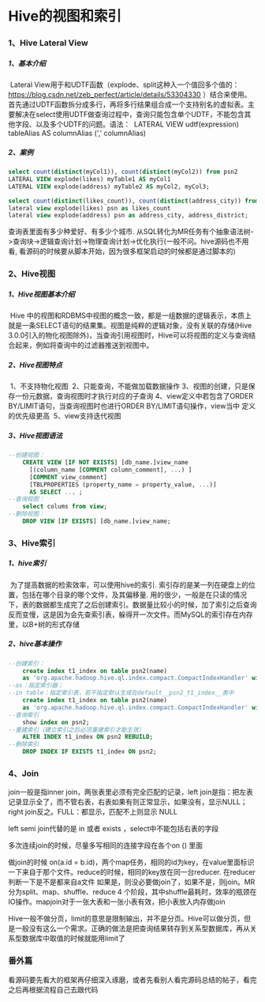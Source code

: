# Hive的视图和索引

### 1、Hive Lateral View

##### 	1、基本介绍

​		Lateral View用于和UDTF函数（explode、split这种入一个值回多个值的：https://blog.csdn.net/zeb_perfect/article/details/53304330 ）结合来使用。
​		首先通过UDTF函数拆分成多行，再将多行结果组合成一个支持别名的虚拟表。主要解决在select使用UDTF做查询过程中，查询只能包含单个UDTF，不能包含其他字段、以及多个UDTF的问题。
​		语法：
​			LATERAL VIEW udtf(expression) tableAlias AS columnAlias (',' columnAlias)

##### 	2、案例

```sql
select count(distinct(myCol1)), count(distinct(myCol2)) from psn2 
LATERAL VIEW explode(likes) myTable1 AS myCol1 
LATERAL VIEW explode(address) myTable2 AS myCol2, myCol3;
```
```sql
select count(distinct(likes_count)), count(distinct(address_city)) from psn
lateral view explode(likes) psn as likes_count
lateral view explode(address) psn as address_city, address_district;
```
查询表里面有多少种爱好、有多少个城市. 从SQL转化为MR任务有个抽象语法树->查询块->逻辑查询计划->物理查询计划->优化执行(一般不问。hive源码也不用看, 看源码的时候要从脚本开始，因为很多框架启动的时候都是通过脚本的)

### 2、Hive视图

##### 	1、Hive视图基本介绍

​		Hive 中的视图和RDBMS中视图的概念一致，都是一组数据的逻辑表示，本质上就是一条SELECT语句的结果集。视图是纯粹的逻辑对象，没有关联的存储(Hive 3.0.0引入的物化视图除外)，当查询引用视图时，Hive可以将视图的定义与查询结合起来，例如将查询中的过滤器推送到视图中。

##### 	2、Hive视图特点

​		1、不支持物化视图
​		2、只能查询，不能做加载数据操作
​		3、视图的创建，只是保存一份元数据，查询视图时才执行对应的子查询
​		4、view定义中若包含了ORDER BY/LIMIT语句，当查询视图时也进行ORDER BY/LIMIT语句操作，view当中			  定义的优先级更高
​		5、view支持迭代视图

##### 	3、Hive视图语法

```sql
--创建视图：
	CREATE VIEW [IF NOT EXISTS] [db_name.]view_name 
	  [(column_name [COMMENT column_comment], ...) ]
	  [COMMENT view_comment]
	  [TBLPROPERTIES (property_name = property_value, ...)]
	  AS SELECT ... ;
--查询视图：
	select colums from view;
--删除视图：
	DROP VIEW [IF EXISTS] [db_name.]view_name;
```

### 3、Hive索引

##### 	1、hive索引

​		为了提高数据的检索效率，可以使用hive的索引. 索引存的是某一列在硬盘上的位置，包括在哪个目录的哪个文件，及其偏移量. 用的很少，一般是在只读的情况下，表的数据都生成完了之后创建索引。数据量比较小的时候，加了索引之后查询反而变慢，这是因为会先查索引表，躲得开一次文件。而MySQL的索引存在内存里，以B+树的形式存储

##### 	2、hive基本操作

```sql
--创建索引：
	create index t1_index on table psn2(name) 
	as 'org.apache.hadoop.hive.ql.index.compact.CompactIndexHandler' with deferred 			rebuild in table t1_index_table;
--as：指定索引器；
--in table：指定索引表，若不指定默认生成在default__psn2_t1_index__表中
	create index t1_index on table psn2(name) 
	as 'org.apache.hadoop.hive.ql.index.compact.CompactIndexHandler' with deferred 			rebuild;
--查询索引
	show index on psn2;
--重建索引（建立索引之后必须重建索引才能生效）
	ALTER INDEX t1_index ON psn2 REBUILD;
--删除索引
	DROP INDEX IF EXISTS t1_index ON psn2;
```

### 4、Join
join一般是指inner join，两张表里必须有完全匹配的记录，left join是指：把左表记录显示全了，而不管右表，右表如果有则正常显示，如果没有，显示NULL；right join反之。FULL：都显示，匹配不上则显示
NULL

left semi join代替的是 in 或者 exists ，select中不能包括右表的字段

多次连续join的时候，尽量多写相同的连接字段在各个on () 里面

做join的时候 on(a.id = b.id)，两个map任务，相同的id为key，在value里面标识一下来自于那个文件。reduce的时候，相同的key放在同一台reducer. 在reducer判断一下是不是都来自a文件
如果是，则没必要做join了，如果不是，则join。MR分为split、map、shuffle、reduce 4 个阶段，其中shuffle最耗时，效率的瓶颈在IO操作。mapjoin对于一张大表和一张小表有效，把小表放入内存做join

Hive一般不做分页，limit的意思是限制输出，并不是分页。Hive可以做分页，但是一般没有这么一个需求。正确的做法是把查询结果转存到关系型数据库，再从关系型数据库中取值的时候就能用limit了

### 番外篇
看源码要先看大的框架再仔细深入琢磨，或者先看别人看完源码总结的帖子，看完之后再根据流程自己去跟代码
